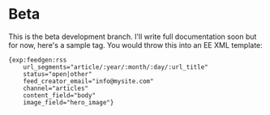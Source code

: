 # Beta

This is the beta development branch. I'll write full documentation soon but for now, here's a sample tag. You would throw this into an EE XML template:

	{exp:feedgen:rss
		url_segments="article/:year/:month/:day/:url_title"
		status="open|other"
		feed_creator_email="info@mysite.com"
		channel="articles"
		content_field="body"
		image_field="hero_image"}